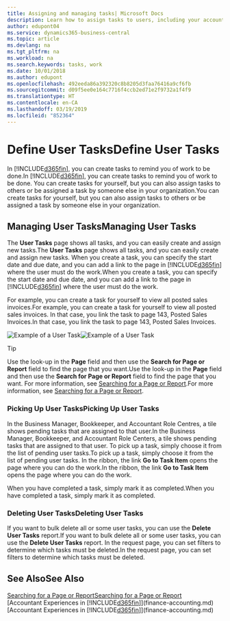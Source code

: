 ```yaml
---
title: Assigning and managing tasks| Microsoft Docs
description: Learn how to assign tasks to users, including your accountant, in Business Central
author: edupont04
ms.service: dynamics365-business-central
ms.topic: article
ms.devlang: na
ms.tgt_pltfrm: na
ms.workload: na
ms.search.keywords: tasks, work
ms.date: 10/01/2018
ms.author: edupont
ms.openlocfilehash: 492eeda86a392320c8b8205d3faa76416a9cf6fb
ms.sourcegitcommit: d09f5ee0e164c7716f4ccb2ed71e2f9732a1f4f9
ms.translationtype: HT
ms.contentlocale: en-CA
ms.lasthandoff: 03/19/2019
ms.locfileid: "852364"
---
```

# <a name="define-user-tasks"></a><span data-ttu-id="ccd6e-103">Define User Tasks</span><span class="sxs-lookup"><span data-stu-id="ccd6e-103">Define User Tasks</span></span>
<span data-ttu-id="ccd6e-104">In [!INCLUDE[d365fin](includes/d365fin_md.md)], you can create tasks to remind you of work to be done.</span><span class="sxs-lookup"><span data-stu-id="ccd6e-104">In [!INCLUDE[d365fin](includes/d365fin_md.md)], you can create tasks to remind you of work to be done.</span></span> <span data-ttu-id="ccd6e-105">You can create tasks for yourself, but you can also assign tasks to others or be assigned a task by someone else in your organization.</span><span class="sxs-lookup"><span data-stu-id="ccd6e-105">You can create tasks for yourself, but you can also assign tasks to others or be assigned a task by someone else in your organization.</span></span>  

## <a name="managing-user-tasks"></a><span data-ttu-id="ccd6e-106">Managing User Tasks</span><span class="sxs-lookup"><span data-stu-id="ccd6e-106">Managing User Tasks</span></span>
<span data-ttu-id="ccd6e-107">The **User Tasks** page shows all tasks, and you can easily create and assign new tasks.</span><span class="sxs-lookup"><span data-stu-id="ccd6e-107">The **User Tasks** page shows all tasks, and you can easily create and assign new tasks.</span></span> <span data-ttu-id="ccd6e-108">When you create a task, you can specify the start date and due date, and you can add a link to the page in [!INCLUDE[d365fin](includes/d365fin_md.md)] where the user must do the work.</span><span class="sxs-lookup"><span data-stu-id="ccd6e-108">When you create a task, you can specify the start date and due date, and you can add a link to the page in [!INCLUDE[d365fin](includes/d365fin_md.md)] where the user must do the work.</span></span>  

<span data-ttu-id="ccd6e-109">For example, you can create a task for yourself to view all posted sales invoices.</span><span class="sxs-lookup"><span data-stu-id="ccd6e-109">For example, you can create a task for yourself to view all posted sales invoices.</span></span> <span data-ttu-id="ccd6e-110">In that case, you link the task to page 143, Posted Sales Invoices.</span><span class="sxs-lookup"><span data-stu-id="ccd6e-110">In that case, you link the task to page 143, Posted Sales Invoices.</span></span>  

<span data-ttu-id="ccd6e-111">![Example of a User Task](media/across-user-tasks/sample-user-task.png "Example of a user task")</span><span class="sxs-lookup"><span data-stu-id="ccd6e-111">![Example of a User Task](media/across-user-tasks/sample-user-task.png "Example of a user task")</span></span>

> [!TIP]  
>  <span data-ttu-id="ccd6e-112">Use the look-up in the **Page** field and then use the **Search for Page or Report** field to find the page that you want.</span><span class="sxs-lookup"><span data-stu-id="ccd6e-112">Use the look-up in the **Page** field and then use the **Search for Page or Report** field to find the page that you want.</span></span> <span data-ttu-id="ccd6e-113">For more information, see [Searching for a Page or Report](ui-search.md).</span><span class="sxs-lookup"><span data-stu-id="ccd6e-113">For more information, see [Searching for a Page or Report](ui-search.md).</span></span>  

### <a name="picking-up-user-tasks"></a><span data-ttu-id="ccd6e-114">Picking Up User Tasks</span><span class="sxs-lookup"><span data-stu-id="ccd6e-114">Picking Up User Tasks</span></span>
<span data-ttu-id="ccd6e-115">In the Business Manager, Bookkeeper, and Accountant Role Centres, a tile shows pending tasks that are assigned to that user.</span><span class="sxs-lookup"><span data-stu-id="ccd6e-115">In the Business Manager, Bookkeeper, and Accountant Role Centers, a tile shows pending tasks that are assigned to that user.</span></span> <span data-ttu-id="ccd6e-116">To pick up a task, simply choose it from the list of pending user tasks.</span><span class="sxs-lookup"><span data-stu-id="ccd6e-116">To pick up a task, simply choose it from the list of pending user tasks.</span></span> <span data-ttu-id="ccd6e-117">In the ribbon, the link **Go to Task Item** opens the page where you can do the work.</span><span class="sxs-lookup"><span data-stu-id="ccd6e-117">In the ribbon, the link **Go to Task Item** opens the page where you can do the work.</span></span>  

<span data-ttu-id="ccd6e-118">When you have completed a task, simply mark it as completed.</span><span class="sxs-lookup"><span data-stu-id="ccd6e-118">When you have completed a task, simply mark it as completed.</span></span>  

### <a name="deleting-user-tasks"></a><span data-ttu-id="ccd6e-119">Deleting User Tasks</span><span class="sxs-lookup"><span data-stu-id="ccd6e-119">Deleting User Tasks</span></span>
<span data-ttu-id="ccd6e-120">If you want to bulk delete all or some user tasks, you can use the **Delete User Tasks** report.</span><span class="sxs-lookup"><span data-stu-id="ccd6e-120">If you want to bulk delete all or some user tasks, you can use the **Delete User Tasks** report.</span></span> <span data-ttu-id="ccd6e-121">In the request page, you can set filters to determine which tasks must be deleted.</span><span class="sxs-lookup"><span data-stu-id="ccd6e-121">In the request page, you can set filters to determine which tasks must be deleted.</span></span>  

## <a name="see-also"></a><span data-ttu-id="ccd6e-122">See Also</span><span class="sxs-lookup"><span data-stu-id="ccd6e-122">See Also</span></span>
[<span data-ttu-id="ccd6e-123">Searching for a Page or Report</span><span class="sxs-lookup"><span data-stu-id="ccd6e-123">Searching for a Page or Report</span></span>](ui-search.md)  
<span data-ttu-id="ccd6e-124">[Accountant Experiences in [!INCLUDE[d365fin](includes/d365fin_md.md)]](finance-accounting.md)</span><span class="sxs-lookup"><span data-stu-id="ccd6e-124">[Accountant Experiences in [!INCLUDE[d365fin](includes/d365fin_md.md)]](finance-accounting.md)</span></span>  
